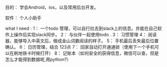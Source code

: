 目的： 学会Android，ios，以及常用后台开发。

软件： 个人小助手

what I need :
      1： 一个todo 管理，可以自行拉去到slack上的信息。并能在自己软件上操作后实现slack同步。
      2： 与伙伴一起使用todo .
      3： 习惯管理
      4： 阅读器，能够导入中英文后，做成金山词霸阅读的样子。
      5： 手机最后丢失最后位置确认。
      6： 日历管理，结合 123点
      7： 回家自动打开通通锁（使用下一个手机可以在刷地铁卡时候打开）
      8： 记账本（如何安全的获得信息，微信可以查，但是怎么才能得到数据呢,用python?）
